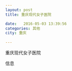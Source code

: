 ```yaml
--- 
layout: post 
title: 重庆现代女子医院

date:   2016-05-03 13:39:56 
categories: 其他  
city: 重庆
  
--- 
```

   
重庆现代女子医院

信息

